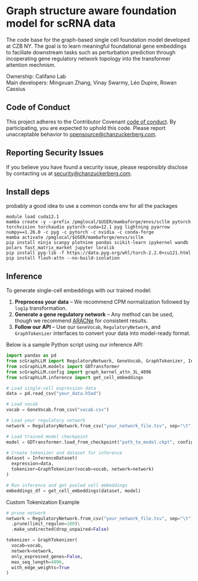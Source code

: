 # Graph structure aware foundation model for scRNA data
The code base for the graph-based single cell foundation model developed at CZB NY. The goal is to learn meaningful foundational gene embeddings to faciliate downstream tasks such as perturbation prediction through incoperating gene regulatory network topology into the transformer attention mechnism. 

Ownership: Califano Lab \
Main developers: Mingxuan Zhang, Vinay Swarmy, Léo Dupire, Rowan Cassius

## Code of Conduct

This project adheres to the Contributor Covenant [code of conduct](https://github.com/chanzuckerberg/.github/blob/master/CODE_OF_CONDUCT.md). By participating, you are expected to uphold this code. Please report unacceptable behavior to [opensource@chanzuckerberg.com](mailto:opensource@chanzuckerberg.com).

## Reporting Security Issues

If you believe you have found a security issue, please responsibly disclose by contacting us at [security@chanzuckerberg.com](mailto:security@chanzuckerberg.com).

## Install deps

probably a good idea to use a common conda env for all the packages
```
module load cuda12.1
mamba create -y --prefix /pmglocal/$USER/mambaforge/envs/scllm pytorch torchvision torchaudio pytorch-cuda=12.1 pyg lightning pyarrow numpy==1.26.0 -c pyg -c pytorch -c nvidia -c conda-forge
mamba activate /pmglocal/$USER/mambaforge/envs/scllm
pip install ninja scanpy plotnine pandas scikit-learn ipykernel wandb polars fast_matrix_market jupyter loralib
pip install pyg-lib -f https://data.pyg.org/whl/torch-2.2.0+cu121.html
pip install flash-attn --no-build-isolation
```


## Inference

To generate single-cell embeddings with our trained model:

1. **Preprocess your data** – We recommend CPM normalization followed by `log1p` transformation.
2. **Generate a gene regulatory network** – Any method can be used, though we recommend [ARACNe](https://califano.c2b2.columbia.edu/aracne/) for consistent results.
3. **Follow our API** – Use our `GeneVocab`, `RegulatoryNetwork`, and `GraphTokenizer` interfaces to convert your data into model-ready format.

Below is a sample Python script using our inference API:

```python
import pandas as pd
from scGraphLLM import RegulatoryNetwork, GeneVocab, GraphTokenizer, InferenceDataset
from scGraphLLM.models import GDTransformer
from scGraphLLM.config import graph_kernel_attn_3L_4096
from scGraphLLM.inference import get_cell_embeddings

# Load single-cell expression data
data = pd.read_csv("your_data.h5ad")

# Load vocab
vocab = GeneVocab.from_csv("vocab.csv")

# Load your regulatory network
network = RegulatoryNetwork.from_csv("your_network_file.tsv", sep="\t")

# Load trained model checkpoint
model = GDTransformer.load_from_checkpoint("path_to_model.ckpt", config=graph_kernel_attn_3L_4096)

# Create tokenizer and dataset for inference
dataset = InferenceDataset(
  expression=data,
  tokenizer=GraphTokenizer(vocab=vocab, network=network) 
)

# Run inference and get pooled cell embeddings
embeddings_df = get_cell_embeddings(dataset, model)

```

Custom Tokenization Example

```python
# prune network
network = RegulatoryNetwork.from_csv("your_network_file.tsv", sep="\t")\
  .prune(limit_regulon=100)\
  .make_undirected(drop_unpaired=False)

tokenizer = GraphTokenizer(
  vocab=vocab,
  network=network,
  only_expressed_genes=False, 
  max_seq_length=4096,
  with_edge_weights=True
)

```

